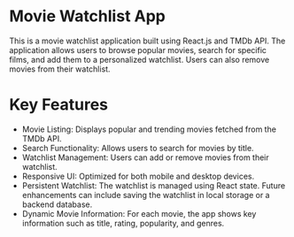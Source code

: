# Movie Watchlist App
This is a movie watchlist application built using React.js and TMDb API. The application allows users to browse popular movies, search for specific films, and add them to a personalized watchlist. Users can also remove movies from their watchlist.

# Key Features
* Movie Listing: Displays popular and trending movies fetched from the TMDb API.
* Search Functionality: Allows users to search for movies by title.
* Watchlist Management: Users can add or remove movies from their watchlist.
* Responsive UI: Optimized for both mobile and desktop devices.
* Persistent Watchlist: The watchlist is managed using React state. Future enhancements can include saving the watchlist in local storage or a backend database.
* Dynamic Movie Information: For each movie, the app shows key information such as title, rating, popularity, and genres.
